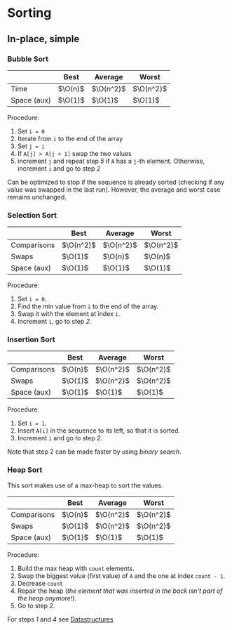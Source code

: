 # Sorting

## In-place, simple

### Bubble Sort

|             | Best   | Average  | Worst    |
| ----------- | ------ | -------- | -------- |
| Time        | $\O(n)$ | $\O(n^2)$ | $\O(n^2)$ |
| Space (aux) | $\O(1)$ | $\O(1)$   | $\O(1)$   |

Procedure:

1. Set `i = 0`
2. Iterate from `i` to the end of the array
3. Set `j = i`
4. If `A[j] > A[j + 1]` swap the two values
5. increment `j` and repeat step _5_ if `A` has a `j`-th element. Otherwise, increment `i` and go to step _2_

Can be optimized to stop if the sequence is already sorted (checking if any
value was swapped in the last run). However, the average and worst case remains unchanged.

### Selection Sort

|             | Best     | Average  | Worst    |
| ----------- | -------- | -------- | -------- |
| Comparisons | $\O(n^2)$ | $\O(n^2)$ | $\O(n^2)$ |
| Swaps       | $\O(1)$   | $\O(n)$   | $\O(n)$   |
| Space (aux) | $\O(1)$   | $\O(1)$   | $\O(1)$   |

Procedure:

1. Set `i = 0`.
2. Find the min value from `i` to the end of the array.
3. Swap it with the element at index `i`.
4. Increment `i`, go to step _2_.

### Insertion Sort

|             | Best   | Average  | Worst    |
| ----------- | ------ | -------- | -------- |
| Comparisons | $\O(n)$ | $\O(n^2)$ | $\O(n^2)$ |
| Swaps       | $\O(1)$ | $\O(n^2)$ | $\O(n^2)$ |
| Space (aux) | $\O(1)$ | $\O(1)$   | $\O(1)$   |

Procedure:

1. Set `i = 1`.
2. Insert `A[i]` in the sequence to its left, so that it is sorted.
3. Increment `i` and go to step _2_.

Note that step 2 can be made faster by using _binary search_.

### Heap Sort

This sort makes use of a max-heap to sort the values.

|             | Best   | Average  | Worst    |
| ----------- | ------ | -------- | -------- |
| Comparisons | $\O(n)$ | $\O(n^2)$ | $\O(n^2)$ |
| Swaps       | $\O(1)$ | $\O(n^2)$ | $\O(n^2)$ |
| Space (aux) | $\O(1)$ | $\O(1)$   | $\O(1)$   |

Procedure:

1. Build the max heap with `count` elements.
2. Swap the biggest value (first value) of `A` and the one at index `count - 1`.
3. Decrease `count`
4. Repair the heap (_the element that was inserted in the back isn't part of the heap anymore!_).
5. Go to step _2_.

For steps _1_ and _4_ see [Datastructures](./datastructures.md)
